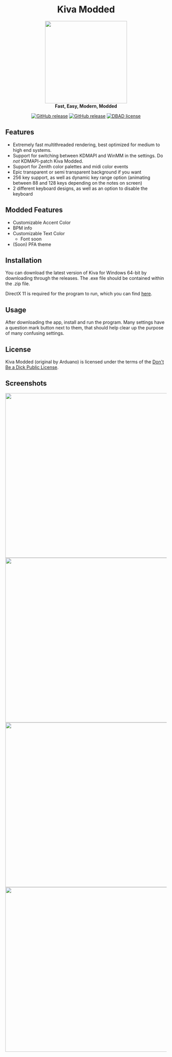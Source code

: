 <h1 align="center">Kiva Modded</h1>

<p align="center">
    <img src="https://i.imgur.com/g0XBUMN.png" width="256" style=""/>
    <br />
    <strong>Fast, Easy, Modern, Modded</strong>
</p>

<p align="center">
    <a href="https://github.com/MrCHB1/Kiva-Modded/releases/"><img src="https://img.shields.io/github/release/MrCHB1/Kiva-Modded.svg?style=flat-square" alt="GitHub release"></a>
    <a href="https://github.com/MrCHB1/Kiva-Modded/releases/"><img src="https://img.shields.io/github/downloads/MrCHB1/Kiva-Modded/total.svg?style=flat-square" alt="GitHub release"></a>
    <a href="https://github.com/MrCHB1/Kiva-Modded/blob/master/LICENSE"><img src="https://img.shields.io/badge/license-DBAD-blue.svg?style=flat-square" alt="DBAD license"></a>
</p>

## Features
- Extremely fast multithreaded rendering, best optimized for medium to high end systems.
- Support for switching between KDMAPI and WinMM in the settings. Do *not* KDMAPI-patch Kiva Modded.
- Support for Zenith color palettes and midi color events
- Epic transparent or semi transparent background if you want
- 256 key support, as well as dynamic key range option (animating between 88 and 128 keys depending on the notes on screen)
- 2 different keyboard designs, as well as an option to disable the keyboard

## Modded Features
- Customizable Accent Color
- BPM info
- Customizable Text Color
   - Font soon
- (Soon) PFA theme

## Installation
You can download the latest version of Kiva for Windows 64-bit by downloading through the releases. The .exe file should be contained within the .zip file.

DirectX 11 is required for the program to run, which you can find [here](https://www.microsoft.com/en-us/download/details.aspx?id=17431).

## Usage
After downloading the app, install and run the program. Many settings have a question mark button next to them, that should help clear up the purpose of many confusing settings.

## License
Kiva Modded (original by Arduano) is licensed under the terms of the [Don't Be a Dick Public License](https://github.com/arduano/Kiva/blob/master/LICENSE).

## Screenshots
<img src="https://i.imgur.com/YD0wHE1.png" width="512" />
<img src="https://i.imgur.com/48GfALp.png" width="512" />
<img src="https://i.imgur.com/QpgjYcv.png" width="512" />
<img src="https://i.imgur.com/NU2hwgB.jpg" width="512" />
